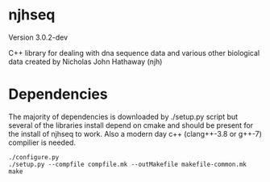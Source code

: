 njhseq
======
Version 3.0.2-dev

C++ library for dealing with dna sequence data and various other biological data created by Nicholas John Hathaway (njh)  


# Dependencies  

The majority of dependencies is downloaded by ./setup.py script but several of the libraries install depend on cmake and should be present for the install of njhseq to work. Also a modern day c++ (clang++-3.8 or g++-7) compilier is needed.   

```
./configure.py
./setup.py --compfile compfile.mk --outMakefile makefile-common.mk
make

```
